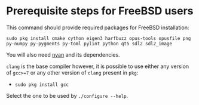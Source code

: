 # Prerequisite steps for FreeBSD users

This command should provide required packages for FreeBSD installation:

`sudo pkg install cmake cython eigen3 harfbuzz opus-tools opusfile png py-numpy py-pygments py-toml pylint python qt5 sdl2 sdl2_image`

You will also need [nyan](https://github.com/SFTtech/nyan/blob/master/doc/building.md) and its dependencies.

`clang` is the base compiler however, it is possible to use either any version of `gcc>=7` or any other version of `clang` present in `pkg`:
 - `sudo pkg install gcc`

Select the one to be used by `./configure --help`.
